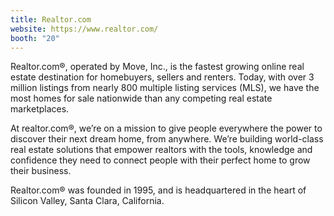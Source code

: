 ```yaml
---
title: Realtor.com
website: https://www.realtor.com/
booth: "20"
---
```


Realtor.com®, operated by Move, Inc., is the fastest growing online real estate destination for homebuyers, sellers and renters. Today, with over 3 million listings from nearly 800 multiple listing services (MLS), we have the most homes for sale nationwide than any competing real estate marketplaces.

At realtor.com®, we’re on a mission to give people everywhere the power to discover their next dream home, from anywhere. We’re building world-class real estate solutions that empower realtors with the tools, knowledge and confidence they need to connect people with their perfect home to grow their business.

Realtor.com® was founded in 1995, and is headquartered in the heart of Silicon Valley, Santa Clara, California.


